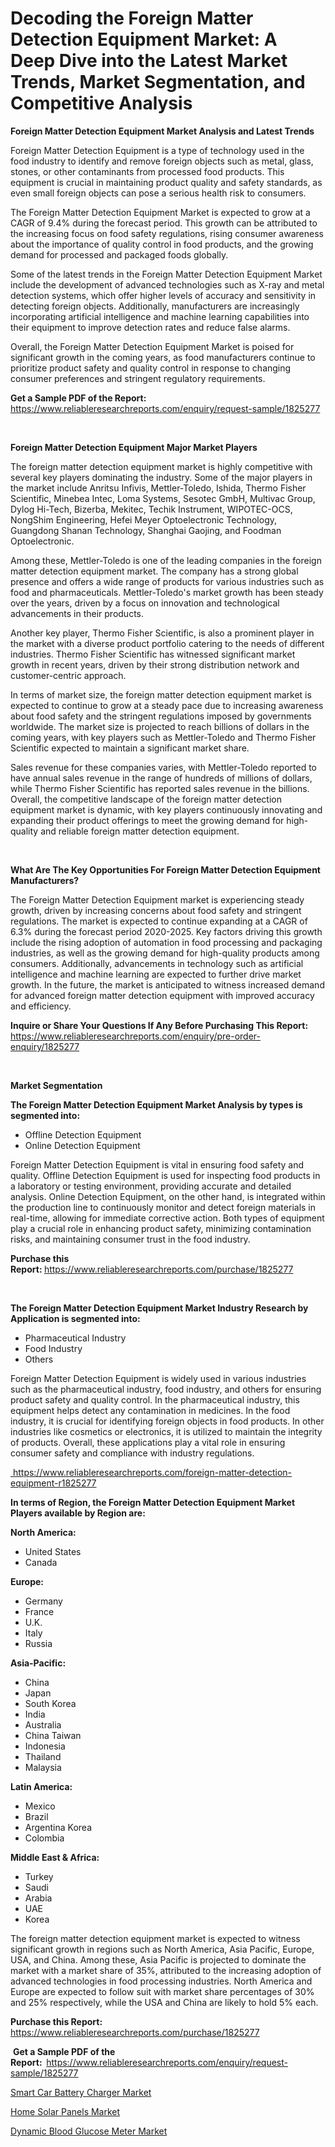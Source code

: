 <p><h1>Decoding the Foreign Matter Detection Equipment Market: A Deep Dive into the Latest Market Trends, Market Segmentation, and Competitive Analysis</h1></p><p><strong>Foreign Matter Detection Equipment Market Analysis and Latest Trends</strong></p>
<p><p>Foreign Matter Detection Equipment is a type of technology used in the food industry to identify and remove foreign objects such as metal, glass, stones, or other contaminants from processed food products. This equipment is crucial in maintaining product quality and safety standards, as even small foreign objects can pose a serious health risk to consumers.</p><p>The Foreign Matter Detection Equipment Market is expected to grow at a CAGR of 9.4% during the forecast period. This growth can be attributed to the increasing focus on food safety regulations, rising consumer awareness about the importance of quality control in food products, and the growing demand for processed and packaged foods globally.</p><p>Some of the latest trends in the Foreign Matter Detection Equipment Market include the development of advanced technologies such as X-ray and metal detection systems, which offer higher levels of accuracy and sensitivity in detecting foreign objects. Additionally, manufacturers are increasingly incorporating artificial intelligence and machine learning capabilities into their equipment to improve detection rates and reduce false alarms.</p><p>Overall, the Foreign Matter Detection Equipment Market is poised for significant growth in the coming years, as food manufacturers continue to prioritize product safety and quality control in response to changing consumer preferences and stringent regulatory requirements.</p></p>
<p><strong>Get a Sample PDF of the Report:&nbsp;</strong> <a href="https://www.reliableresearchreports.com/enquiry/request-sample/1825277">https://www.reliableresearchreports.com/enquiry/request-sample/1825277</a></p>
<p>&nbsp;</p>
<p><strong>Foreign Matter Detection Equipment Major Market Players</strong></p>
<p><p>The foreign matter detection equipment market is highly competitive with several key players dominating the industry. Some of the major players in the market include Anritsu Infivis, Mettler-Toledo, Ishida, Thermo Fisher Scientific, Minebea Intec, Loma Systems, Sesotec GmbH, Multivac Group, Dylog Hi-Tech, Bizerba, Mekitec, Techik Instrument, WIPOTEC-OCS, NongShim Engineering, Hefei Meyer Optoelectronic Technology, Guangdong Shanan Technology, Shanghai Gaojing, and Foodman Optoelectronic.</p><p>Among these, Mettler-Toledo is one of the leading companies in the foreign matter detection equipment market. The company has a strong global presence and offers a wide range of products for various industries such as food and pharmaceuticals. Mettler-Toledo's market growth has been steady over the years, driven by a focus on innovation and technological advancements in their products.</p><p>Another key player, Thermo Fisher Scientific, is also a prominent player in the market with a diverse product portfolio catering to the needs of different industries. Thermo Fisher Scientific has witnessed significant market growth in recent years, driven by their strong distribution network and customer-centric approach.</p><p>In terms of market size, the foreign matter detection equipment market is expected to continue to grow at a steady pace due to increasing awareness about food safety and the stringent regulations imposed by governments worldwide. The market size is projected to reach billions of dollars in the coming years, with key players such as Mettler-Toledo and Thermo Fisher Scientific expected to maintain a significant market share.</p><p>Sales revenue for these companies varies, with Mettler-Toledo reported to have annual sales revenue in the range of hundreds of millions of dollars, while Thermo Fisher Scientific has reported sales revenue in the billions. Overall, the competitive landscape of the foreign matter detection equipment market is dynamic, with key players continuously innovating and expanding their product offerings to meet the growing demand for high-quality and reliable foreign matter detection equipment.</p></p>
<p>&nbsp;</p>
<p><strong>What Are The Key Opportunities For Foreign Matter Detection Equipment Manufacturers?</strong></p>
<p><p>The Foreign Matter Detection Equipment market is experiencing steady growth, driven by increasing concerns about food safety and stringent regulations. The market is expected to continue expanding at a CAGR of 6.3% during the forecast period 2020-2025. Key factors driving this growth include the rising adoption of automation in food processing and packaging industries, as well as the growing demand for high-quality products among consumers. Additionally, advancements in technology such as artificial intelligence and machine learning are expected to further drive market growth. In the future, the market is anticipated to witness increased demand for advanced foreign matter detection equipment with improved accuracy and efficiency.</p></p>
<p><strong>Inquire or Share Your Questions If Any Before Purchasing This Report:</strong> <a href="https://www.reliableresearchreports.com/enquiry/pre-order-enquiry/1825277">https://www.reliableresearchreports.com/enquiry/pre-order-enquiry/1825277</a></p>
<p>&nbsp;</p>
<p><strong>Market Segmentation</strong></p>
<p><strong>The Foreign Matter Detection Equipment Market Analysis by types is segmented into:</strong></p>
<p><ul><li>Offline Detection Equipment</li><li>Online Detection Equipment</li></ul></p>
<p><p>Foreign Matter Detection Equipment is vital in ensuring food safety and quality. Offline Detection Equipment is used for inspecting food products in a laboratory or testing environment, providing accurate and detailed analysis. Online Detection Equipment, on the other hand, is integrated within the production line to continuously monitor and detect foreign materials in real-time, allowing for immediate corrective action. Both types of equipment play a crucial role in enhancing product safety, minimizing contamination risks, and maintaining consumer trust in the food industry.</p></p>
<p><strong>Purchase this Report:&nbsp;</strong><a href="https://www.reliableresearchreports.com/purchase/1825277">https://www.reliableresearchreports.com/purchase/1825277</a></p>
<p>&nbsp;</p>
<p><strong>The Foreign Matter Detection Equipment Market Industry Research by Application is segmented into:</strong></p>
<p><ul><li>Pharmaceutical Industry</li><li>Food Industry</li><li>Others</li></ul></p>
<p><p>Foreign Matter Detection Equipment is widely used in various industries such as the pharmaceutical industry, food industry, and others for ensuring product safety and quality control. In the pharmaceutical industry, this equipment helps detect any contamination in medicines. In the food industry, it is crucial for identifying foreign objects in food products. In other industries like cosmetics or electronics, it is utilized to maintain the integrity of products. Overall, these applications play a vital role in ensuring consumer safety and compliance with industry regulations.</p></p>
<p><a href="https://www.reliableresearchreports.com/foreign-matter-detection-equipment-r1825277">&nbsp;https://www.reliableresearchreports.com/foreign-matter-detection-equipment-r1825277</a></p>
<p><strong>In terms of Region, the Foreign Matter Detection Equipment Market Players available by Region are:</strong></p>
<p>
    <p> <strong> North America: </strong>
        <ul>
            <li>United States</li>
            <li>Canada</li>
        </ul>
        </p> 
    <p> <strong> Europe: </strong>
        <ul>
            <li>Germany</li>
            <li>France</li>
            <li>U.K.</li>
            <li>Italy</li>
            <li>Russia</li>
        </ul>
        </p> 
    <p> <strong> Asia-Pacific: </strong>
        <ul>
            <li>China</li>
            <li>Japan</li>
            <li>South Korea</li>
            <li>India</li>
            <li>Australia</li>
            <li>China Taiwan</li>
            <li>Indonesia</li>
            <li>Thailand</li>
            <li>Malaysia</li>
        </ul>
        </p> 
    <p> <strong> Latin America: </strong>
        <ul>
            <li>Mexico</li>
            <li>Brazil</li>
            <li>Argentina Korea</li>
            <li>Colombia</li>
        </ul>
        </p> 
    <p> <strong> Middle East & Africa: </strong>
        <ul>
            <li>Turkey</li>
            <li>Saudi</li>
            <li>Arabia</li>
            <li>UAE</li>
            <li>Korea</li>
        </ul>
    </p>
    </p>
<p><p>The foreign matter detection equipment market is expected to witness significant growth in regions such as North America, Asia Pacific, Europe, USA, and China. Among these, Asia Pacific is projected to dominate the market with a market share of 35%, attributed to the increasing adoption of advanced technologies in food processing industries. North America and Europe are expected to follow suit with market share percentages of 30% and 25% respectively, while the USA and China are likely to hold 5% each.</p></p>
<p><strong>Purchase this Report: </strong><a href="https://www.reliableresearchreports.com/purchase/1825277">https://www.reliableresearchreports.com/purchase/1825277</a></p>
<p>&nbsp;<strong>Get a Sample PDF of the Report:&nbsp;&nbsp;</strong><a href="https://www.reliableresearchreports.com/enquiry/request-sample/1825277">https://www.reliableresearchreports.com/enquiry/request-sample/1825277</a></p>
<p><strong></strong></p>
<p><p><a href="https://www.linkedin.com/pulse/smart-car-battery-charger-market-furnishes-information-share-9retf?trackingId=r4kj0tqEmVuD8x2xNIyc1w%3D%3D">Smart Car Battery Charger Market</a></p><p><a href="https://www.linkedin.com/pulse/home-solar-panels-market-size-outlook-forecast-2024-2031-camilytics-fjmnf?trackingId=fNDM59qzoyUbaOKz0zzt4w%3D%3D">Home Solar Panels Market</a></p><p><a href="https://github.com/KeeganBarrows2023/Market-Research-Report-List-1/blob/main/dynamic-blood-glucose-meter-market.md">Dynamic Blood Glucose Meter Market</a></p></p>